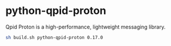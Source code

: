 
python-qpid-proton
==================

Qpid Proton is a high-performance, lightweight messaging library.


```bash
sh build.sh python-qpid-proton 0.17.0
```
